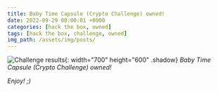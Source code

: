 ```yaml
---
title: Baby Time Capsule (Crypto Challenge) owned!
date: 2022-09-29 00:00:01 +0000
categories: [hack the box, owned]
tags: [hack the box, challenge, owned]
img_path: /assets/img/posts/
---
```


![Challenge results](owned-baby-time-capsule.png){: width="700" height="600" .shadow}
_Baby Time Capsule (Crypto Challenge) owned!_

_Enjoy! ;)_
